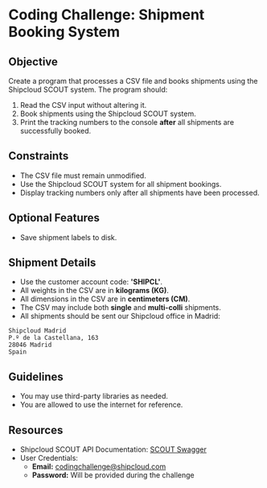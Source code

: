 ﻿# Coding Challenge: Shipment Booking System

## Objective
Create a program that processes a CSV file and books shipments using the Shipcloud SCOUT system. The program should:

1. Read the CSV input without altering it.
2. Book shipments using the Shipcloud SCOUT system.
3. Print the tracking numbers to the console **after** all shipments are successfully booked.

## Constraints
- The CSV file must remain unmodified.
- Use the Shipcloud SCOUT system for all shipment bookings.
- Display tracking numbers only after all shipments have been processed.

## Optional Features
- Save shipment labels to disk.

## Shipment Details
- Use the customer account code: **'SHIPCL'**.
- All weights in the CSV are in **kilograms (KG)**.
- All dimensions in the CSV are in **centimeters (CM)**.
- The CSV may include both **single** and **multi-colli** shipments.
- All shipments should be sent our Shipcloud office in Madrid:

```
Shipcloud Madrid
P.º de la Castellana, 163
28046 Madrid
Spain
``` 

## Guidelines
- You may use third-party libraries as needed.
- You are allowed to use the internet for reference.

## Resources
- Shipcloud SCOUT API Documentation: [SCOUT Swagger](https://tms-staging.europaket.plus/rest/swagger/index.html)
- User Credentials:
  - **Email:** codingchallenge@shipcloud.com
  - **Password:** Will be provided during the challenge
